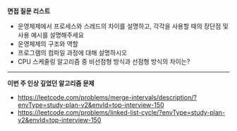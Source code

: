**면접 질문 리스트**

- 운영체제에서 프로세스와 스레드의 차이를 설명하고, 각각을 사용할 때의 장단점 및 사용 예시를 설명해주세요
- 운영체제의 구조와 역할
- 프로그램의 컴파일 과정에 대해 설명하시오
- CPU 스케줄링 알고리즘 중 비선점형 방식과 선점형 방식의 차이는?

---

**이번 주 인상 깊었던 알고리즘 문제**

- https://leetcode.com/problems/merge-intervals/description/?envType=study-plan-v2&envId=top-interview-150
- https://leetcode.com/problems/linked-list-cycle/?envType=study-plan-v2&envId=top-interview-150